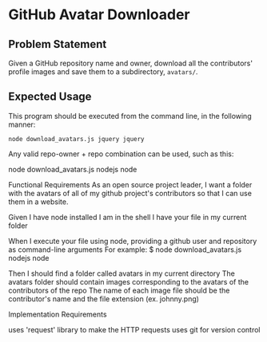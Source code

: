 
# GitHub Avatar Downloader

## Problem Statement

Given a GitHub repository name and owner, download all the contributors' profile images and save them to a subdirectory, `avatars/`.

## Expected Usage

This program should be executed from the command line, in the following manner:

`node download_avatars.js jquery jquery`

Any valid repo-owner + repo combination can be used, such as this:

node download_avatars.js nodejs node

Functional Requirements
As an open source project leader,
I want a folder with the avatars of all of my github project's contributors 
so that I can use them in a website.

Given
I have node installed
I am in the shell
I have your file in my current folder

When
I execute your file using node, providing a github user and repository as command-line arguments For example: $ node download_avatars.js nodejs node

Then
I should find a folder called avatars in my current directory
The avatars folder should contain images corresponding to the avatars of the contributors of the repo
The name of each image file should be the contributor's name and the file extension (ex. johnny.png)

Implementation Requirements

uses 'request' library to make the HTTP requests
uses git for version control

